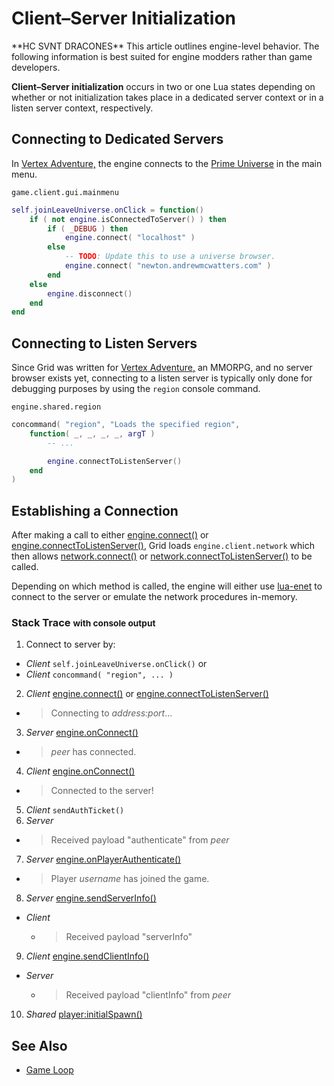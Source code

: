Client–Server Initialization
============================

<div class="alert alert-info">
  **HC SVNT DRACONES**
  This article outlines engine-level behavior. The following information is best
  suited for engine modders rather than game developers.
</div>

**Client–Server initialization** occurs in two or one Lua states depending on
whether or not initialization takes place in a dedicated server context or in a
listen server context, respectively.

Connecting to Dedicated Servers
-------------------------------

In [Vertex Adventure,](/vadventure) the engine connects to the
[Prime Universe](api/Prime_Universe) in the main menu.

`game.client.gui.mainmenu`

```lua
self.joinLeaveUniverse.onClick = function()
	if ( not engine.isConnectedToServer() ) then
		if ( _DEBUG ) then
			engine.connect( "localhost" )
		else
			-- TODO: Update this to use a universe browser.
			engine.connect( "newton.andrewmcwatters.com" )
		end
	else
		engine.disconnect()
	end
end
```

Connecting to Listen Servers
----------------------------

Since Grid was written for [Vertex Adventure,](/vadventure) an MMORPG, and no
server browser exists yet, connecting to a listen server is typically only done
for debugging purposes by using the `region` console command.

`engine.shared.region`
```lua
concommand( "region", "Loads the specified region",
	function( _, _, _, _, argT )
		-- ...

		engine.connectToListenServer()
	end
)
```

Establishing a Connection
-------------------------

After making a call to either [engine.connect()](api/engine.connect) or
[engine.connectToListenServer()](api/engine.connectToListenServer), Grid loads
`engine.client.network` which then allows
[network.connect()](api/network.connect) or [network.connectToListenServer()](api/network.connectToListenServer) to be
called.

Depending on which method is called, the engine will either use
[lua-enet](http://leafo.net/lua-enet/) to connect to the server or emulate the
network procedures in-memory.

### Stack Trace <small>with console output</small>

1. Connect to server by:
  * *Client* `self.joinLeaveUniverse.onClick()`
  or
  * *Client* `concommand( "region", ... )`
2. *Client* [engine.connect()](api/engine.connect) or
[engine.connectToListenServer()](api/engine.connectToListenServer)
  * > Connecting to *address:port*...
3. *Server* [engine.onConnect()](api/engine.onConnect)
  * > *peer* has connected.
4. *Client* [engine.onConnect()](api/engine.onConnect)
  * > Connected to the server!
5. *Client* `sendAuthTicket()`
6. *Server*
  * > Received payload "authenticate" from *peer*
7. *Server* [engine.onPlayerAuthenticate()](api/engine.onPlayerAuthenticate)
  * > Player *username* has joined the game.
8. *Server* [engine.sendServerInfo()](api/engine.sendServerInfo)
  * *Client*
    * > Received payload "serverInfo"
9. *Client* [engine.sendClientInfo()](api/engine.sendClientInfo)
  * *Server*
    * > Received payload "clientInfo" from *peer*
10. *Shared* [player:initialSpawn()](api/player.initialSpawn)

See Also
--------

* [Game Loop](api/Game_Loop)
